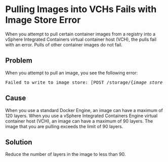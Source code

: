 # Pulling Images into VCHs Fails with Image Store Error #

When you attempt to pull certain container images from a registry into a vSphere Integrated Containers virtual container host (VCH), the pulls fail with an error. Pulls of other container images do not fail.

## Problem

When you attempt to pull an image, you see the following error:

<pre>Failed to write to image store: [POST /storage/{<i>image_store_name</i>}] [5000] WriteImage default &{Code: 500 Message:Failed to add disk 'scsi0:0' .}
</pre>


## Cause

When you use a standard Docker Engine, an image can have a maximum of 120 layers. When you use a vSphere Integrated Containers Engine virtual container host (VCH), an image can have a maximum of 90 layers. The image that you are pulling exceeds the limit of 90 layers.

## Solution

Reduce the number of layers in the image to less than 90.